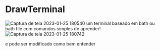 # DrawTerminal
![Captura de tela 2023-01-25 180540](https://user-images.githubusercontent.com/121459810/214690633-9261807d-4c85-449e-befa-fe7498ed18b9.png)
um terminal baseado em bath ou bath file com comandos simples de aprender!![Captura de tela 2023-01-25 180742](https://user-images.githubusercontent.com/121459810/214691030-af04c510-7479-42d6-8716-86d08d115e3d.png)

e pode ser modificado como bem entender
